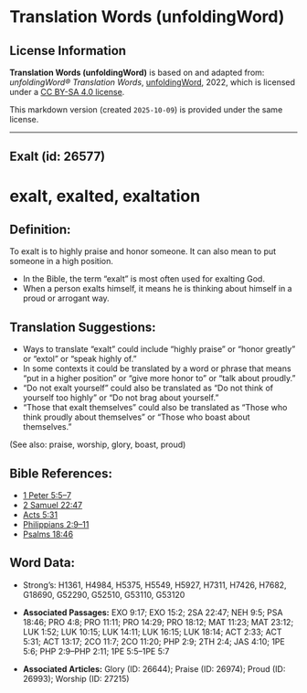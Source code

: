 # Translation Words (unfoldingWord)

## License Information

**Translation Words (unfoldingWord)** is based on and adapted from: _unfoldingWord® Translation Words_, [unfoldingWord](https://unfoldingword.org/utw), 2022, which is licensed under a [CC BY-SA 4.0 license](https://creativecommons.org/licenses/by-sa/4.0/legalcode.en).

This markdown version (created `2025-10-09`) is provided under the same license.



--------------------------------

## Exalt (id: 26577)

exalt, exalted, exaltation
==========================

Definition:
-----------

To exalt is to highly praise and honor someone. It can also mean to put someone in a high position.

* In the Bible, the term “exalt” is most often used for exalting God.
* When a person exalts himself, it means he is thinking about himself in a proud or arrogant way.

Translation Suggestions:
------------------------

* Ways to translate “exalt” could include “highly praise” or “honor greatly” or “extol” or “speak highly of.”
* In some contexts it could be translated by a word or phrase that means “put in a higher position” or “give more honor to” or “talk about proudly.”
* “Do not exalt yourself” could also be translated as “Do not think of yourself too highly” or “Do not brag about yourself.”
* “Those that exalt themselves” could also be translated as “Those who think proudly about themselves” or “Those who boast about themselves.”

(See also: praise, worship, glory, boast, proud)

Bible References:
-----------------

* [1 Peter 5:5–7](https://ref.ly/1Pet5:5-1Pet5:7)
* [2 Samuel 22:47](https://ref.ly/2Sam22:47)
* [Acts 5:31](https://ref.ly/Acts5:31)
* [Philippians 2:9–11](https://ref.ly/Phil2:9-Phil2:11)
* [Psalms 18:46](https://ref.ly/Ps18:46)

Word Data:
----------

* Strong’s: H1361, H4984, H5375, H5549, H5927, H7311, H7426, H7682, G18690, G52290, G52510, G53110, G53120

* **Associated Passages:** EXO 9:17; EXO 15:2; 2SA 22:47; NEH 9:5; PSA 18:46; PRO 4:8; PRO 11:11; PRO 14:29; PRO 18:12; MAT 11:23; MAT 23:12; LUK 1:52; LUK 10:15; LUK 14:11; LUK 16:15; LUK 18:14; ACT 2:33; ACT 5:31; ACT 13:17; 2CO 11:7; 2CO 11:20; PHP 2:9; 2TH 2:4; JAS 4:10; 1PE 5:6; PHP 2:9–PHP 2:11; 1PE 5:5–1PE 5:7
* **Associated Articles:** Glory (ID: 26644); Praise (ID: 26974); Proud (ID: 26993); Worship (ID: 27215)

